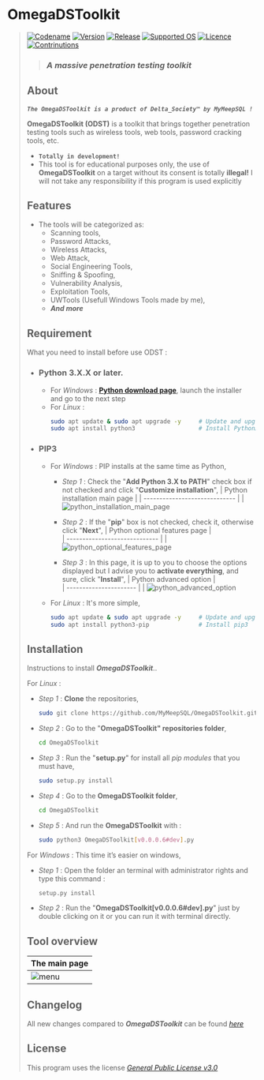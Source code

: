 # **OmegaDSToolkit**
> [![Codename](https://img.shields.io/badge/Codename-MyMeepSQL-informational?style=flat-square)]()
[![Version](https://img.shields.io/badge/Version-0.0.0.6-brightgreen?style=flat-square)]()
[![Release](https://img.shields.io/badge/Release-Stable-success?style=flat-square)]()
[![Supported OS](https://img.shields.io/badge/Supported%20OS-Linux%20--%20Windows-success?style=flat-square)]()
[![Licence](https://img.shields.io/badge/License-GNU--GPL--3.0-important?style=flat-square)]()
[![Contrinutions](https://img.shields.io/badge/Contributions-Open%20!-yellow?style=flat-square)]()
> >  ### _**A massive penetration testing toolkit**_
> 
> ## About
> _**`The OmegaDSToolkit is a product of Delta_Society™ by MyMeepSQL !`**_
>
>  **OmegaDSToolkit (ODST)** is a toolkit that brings together penetration testing tools such as wireless tools, web tools, password cracking tools, etc.
> * **`Totally in development!`**
> * This tool is for educational purposes only, the use of **OmegaDSToolkit** on a target without its consent is totally **illegal!** I will not take any responsibility if this program is used explicitly
> 
> ## Features
> * The tools will be categorized as: 
>   * Scanning tools,
>   * Password Attacks, 
>   * Wireless Attacks,
>   * Web Attack,
>   * Social Engineering Tools,
>   * Sniffing & Spoofing,
>   * Vulnerability Analysis,
>   * Exploitation Tools,
>   * UWTools (Usefull Windows Tools made by me),
>   * _**And more**_
> 
> ## Requirement
> What you need to install before use ODST :
>  * ### **Python 3.X.X** or later.
>     * For _Windows_ : **[Python download page](https://www.python.org/downloads/)**, launch the installer and go to the next step
>     * For _Linux_ : 
>       ```bash
>       sudo apt update & sudo apt upgrade -y     # Update and upgrade your system, if doesn't update,
>       sudo apt install python3                  # Install Python3
>       ```
>  * ### **PIP3**
>     * For _Windows_ : PIP installs at the same time as Python,
>       * _Step 1_ : Check the "**Add Python 3.X to PATH**" check box if not checked and click "**Customize installation**",
>         | Python installation main page | 
>         | ----------------------------- | 
>         | ![python_installation_main_page](https://zupimages.net/up/22/02/vhsc.png)  
>         
>       * _Step 2_ : If the "**pip**" box is not checked, check it, otherwise click "**Next**",
>         | Python optional features page |  
>         | ----------------------------- | 
>         | ![python_optional_features_page](https://zupimages.net/up/22/02/qblp.png) 
>         
>       * _Step 3_ : In this page, it is up to you to choose the options displayed but I advise you to **activate everything**, and sure, click "**Install**",
>         | Python advanced option |  
>         | ---------------------- | 
>         | ![python_advanced_option](https://zupimages.net/up/22/02/bgmk.png) 
>         
>     * For _Linux_ : It's more simple,
>       ```bash
>       sudo apt update & sudo apt upgrade -y     # Update and upgrade your system, if doesn't update,
>       sudo apt install python3-pip              # Install pip3
>       ```
> 
> ## Installation
> Instructions to install ***OmegaDSToolkit***..
> 
> For _Linux_ :
>   * _Step 1_ : **Clone** the repositories,
>     ```bash
>     sudo git clone https://github.com/MyMeepSQL/OmegaDSToolkit.git
>     ```
>   * _Step 2_ : Go to the "**OmegaDSToolkit" repositories folder**,
>     ```bash
>     cd OmegaDSToolkit
>     ```
>   * _Step 3_ : Run the "**setup.py**" for install all _pip modules_ that you must have,
>     ```bash
>     sudo setup.py install
>     ```
>   * _Step 4_ : Go to the **OmegaDSToolkit folder**,
>     ```bash
>     cd OmegaDSToolkit
>     ```
>   * _Step 5_ : And run the **OmegaDSToolkit** with :
>     ```bash
>     sudo python3 OmegaDSToolkit[v0.0.0.6#dev].py
>     ```
>  
> For _Windows_ : This time it’s easier on windows,
>   * _Step 1_ : Open the folder an terminal with administrator rights and type this command :
>     ```bash
>     setup.py install
>     ```
>
>   * _Step 2_ : Run the "**OmegaDSToolkit[v0.0.0.6#dev].py**" just by double clicking on it or you can run it with terminal directly.
>   
> ## Tool overview
> | The main page | 
> | ------------- | 
> | ![menu](https://zupimages.net/up/21/52/wo2o.jpg)  |
> 
> ## Changelog
> All new changes compared to _**OmegaDSToolkit**_ can be found _[here](https://github.com/MyMeepSQL/OmegaDSToolkit/blob/main/CHANGLOG.md)_
> 
> ## License 
> This program uses the license _[General Public License v3.0](https://github.com/MyMeepSQL/OmegaDSToolki)_
